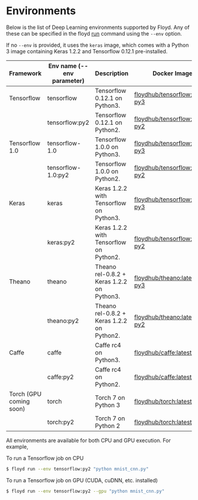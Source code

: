 # Environments

Below is the list of Deep Learning environments supported by Floyd. Any of 
these can be specified in the floyd [run](../commands/run.md) command using the `--env` option.

If no `--env` is provided, it uses the `keras` image, which comes with a Python 3 image containing 
Keras 1.2.2 and Tensorflow 0.12.1 pre-installed.

| Framework | Env name (--env parameter)  |  Description              | Docker Image |
| --------- | ------------------ | ------------------------ |-------------|
| Tensorflow | tensorflow  | Tensorflow 0.12.1 on Python3. | [floydhub/tensorflow:latest-py3](https://hub.docker.com/r/floydhub/tensorflow/) | 
| | tensorflow:py2  | Tensorflow 0.12.1 on Python2. | [floydhub/tensorflow:latest-py2](https://hub.docker.com/r/floydhub/tensorflow/) | 
| Tensorflow 1.0 | tensorflow-1.0  | Tensorflow 1.0.0 on Python3. | [floydhub/tensorflow:1.0.0-py3](https://hub.docker.com/r/floydhub/tensorflow/) | 
| | tensorflow-1.0:py2  | Tensorflow 1.0.0 on Python2. | [floydhub/tensorflow:1.0.0-py2](https://hub.docker.com/r/floydhub/tensorflow/) | 
| Keras | keras  | Keras 1.2.2 with Tensorflow on Python3. | [floydhub/tensorflow:latest-py3](https://hub.docker.com/r/floydhub/tensorflow/) | 
| | keras:py2  | Keras 1.2.2 with Tensorflow on Python2. | [floydhub/tensorflow:latest-py2](https://hub.docker.com/r/floydhub/tensorflow/) | 
| Theano | theano  | Theano rel-0.8.2 + Keras 1.2.2 on Python3. | [floydhub/theano:latest-py3](https://hub.docker.com/r/floydhub/theano/) | 
| | theano:py2  | Theano rel-0.8.2 + Keras 1.2.2 on Python2. | [floydhub/theano:latest-py2](https://hub.docker.com/r/floydhub/theano/) | 
| Caffe | caffe  | Caffe rc4 on Python3. | [floydhub/caffe:latest-py3](https://hub.docker.com/r/floydhub/caffe/) | 
| | caffe:py2  | Caffe rc4 on Python2. | [floydhub/caffe:latest-py2](https://hub.docker.com/r/floydhub/caffe/) | 
| Torch (GPU coming soon) | torch | Torch 7 on Python 3 | [floydhub/torch:latest-py3](https://hub.docker.com/r/floydhub/torch/) | 
| | torch:py2 | Torch 7 on Python 2 | [floydhub/torch:latest-py2](https://hub.docker.com/r/floydhub/torch/) | 

All environments are available for both CPU and GPU execution. For example, 

To run a Tensorflow job on CPU
```bash
$ floyd run --env tensorflow:py2 "python mnist_cnn.py" 
```

To run a Tensorflow job on GPU (CUDA, cuDNN, etc. installed)
```bash
$ floyd run --env tensorflow:py2 --gpu "python mnist_cnn.py" 
```
